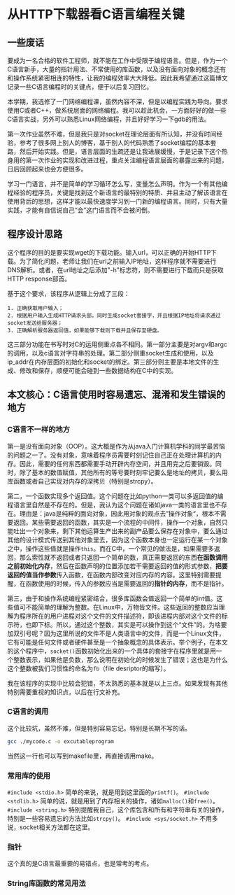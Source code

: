 # 从HTTP下载器看C语言编程关键

## 一些废话

要成为一名合格的软件工程师，就不能在工作中受限于编程语言。但是，作为一个C语言新手，大量的指针用法、不常使用的库函数，以及没有面向对象的概念还有和操作系统紧密相连的特性，让我的编程效率大大降低。因此我希望通过这篇博文记录一些C语言编程时的关键点，便于以后复习回忆。

本学期，我选修了一门网络编程课，虽然内容不深，但是以编程实践为导向。要求使用C或者C++，做系统层面的网络编程。我可以趁此机会，一方面好好的做一些C语言实战，另外可以熟悉Linux网络编程，并且好好学习一下gdb的用法。

第一次作业虽然不难，但是我只是对socket在理论层面有所认知，并没有时间经验，参考了很多网上别人的博客，基于别人的代码熟悉了socket编程的基本套路，然后开始实践。但是，语言层面的生疏还是让我进展缓慢，于是记录下这个热身用的第一次作业的实现和改进过程，重点关注编程语言层面的暴露出来的问题，日后回顾起来也会方便很多。

学习一门语言，并不是简单的学习循环怎么写，变量怎么声明。作为一个有其他编程经验的程序员，关键是找到这个新语言的最特别的特质、并且主动了解该语言在使用背后的思想，这样才能以最快速度学习到一门新的编程语言。同时，只有大量实践，才能有自信说自己“会”这门语言而不会被问倒。

## 程序设计思路

这个程序的目的是要实现wget的下载功能。输入url，可以正确的开始HTTP下载。为了简化问题，老师让我们在url之前输入IP地址，这样程序就不需要进行DNS解析。或者，在url地址之后添加"-h"标志符，则不需要进行下载而只是获取HTTP response部首。

基于这个要求，该程序从逻辑上分成了三段：

    1. 正确获取用户输入；
    2. 根据用户输入生成HTTP请求头部，同时生成socket套接字，并且根据IP地址将请求通过socket发送给服务器；
    3. 正确解析服务器返回值，如果能够下载则下载并且保存至硬盘。

这三部分功能在书写时对C的运用侧重点各不相同。第一部分主要是对argv和argc的调用，以及c语言对字符串的处理。第二部分侧重socket生成和使用，以及ip_addr在内存层面的初始化和socket的绑定。第三部分则主要是本地文件的生成、修改和保存，顺便可能会碰到一些数据结构在C中的实现。

## 本文核心：C语言使用时容易遗忘、混淆和发生错误的地方

### C语言不一样的地方

第一是没有面向对象（OOP）。这大概是作为从java入门计算机学科的同学最苦恼的问题之一了。没有对象，意味着程序员需要时刻记住自己正在处理计算机的内存。因此，需要的任何东西都需要手动开辟内存空间，并且用完之后要销毁。同时，除了基本的数值赋值，其他所有的等号要时刻牢记要么是地址的拷贝，要么用库函数或者自己实现对内存的深拷贝（特别是strcpy）。

第二，一个函数实现多个返回值。这个问题在比如python一类可以多返回值的编程语言里自然是不存在的。但是，我认为这个问题在诸如java一类的语言里也不存在。理由是：java是纯粹的面向对象，因此用对象的观点去”操作对象“，根本不需要返回。某些需要返回的函数，其实是一个流程的中间件，操作一个对象，自然只能吐出一个对象来，剩下其他运算生产出来的副产品要么保存在对象中，要么通过其他的设计模式传送到其他对象里去，因为这个函数本身也一定运行在某一个对象之中，操作这些值就是操作`this`。而在C中，一个常见的做法是，如果需要多返回，那么索性就不返回或者只返回一个简单的数，真正需要返回的东西**在函数调用之前初始化内存**，然后在函数声明的位置添加若干需要返回的值的形式参数，**把要返回的值当作参数**传入函数，在函数内部改变对应内存的内容。这里特别需要提醒，在函数使用的时候，传入的参数应当是需要返回的**指针的内存**，而不是指针。

第三，由于和操作系统编程紧密结合，很多库函数会值返回一个简单的int值。这些值可不能简单的理解为整数。在Linux中，万物皆文件。这些返回的整数应当理解为程序所在的用户进程对这个文件的文件描述符，即该进程内部对这个文件的标示符，也即下标。所以，通过这个整数，其实是可以操作到这个“文件”的。为啥要加双引号呢？因为这里所说的文件不是人类语言中的文件，而是一个Linux文件，它有可能是任何文件或者硬件甚至是一个抽象概念的具体表示。举个例子，在本文的这个程序中，`socket()`函数初始化出来的一个具体的套接字在程序里就是用一个整数表示，如果他是负数，那么说明在初始化的时候发生了错误；这也是为什么这个整数被我们习惯性的命名为`fb`（file desriptor的缩写）。

我在该程序的实现中比较会犯错，不太熟悉的基本就是以上三点。如果发现有其他特别需要重视的知识点，以后在行文补充。

### C语言的调用

这个比较坑，虽然不难，但是特别容易忘记。特别是长期不写的话。

```bash
gcc ./mycode.c -o excutableprogram
```

当然这一行也可以写到makefile里，再直接调用make。

### 常用库的使用

`#include <stdio.h>` 简单的来说，就是用到这里面的`printf()`。
`#include <stdlib.h>` 简单的说，就是用到了内存相关的操作，诸如`malloc()`和`free()`。
`#include <string.h>` 特别提醒我自己，这个库包含和所有和字符串有关的操作，特别是一些容易遗忘的方法比如`strcpy()`。
`#include <sys/socket.h>` 不用多说，socket相关方法都在这里。

### 指针

这个真的是C语言最重要的易错点，也是常考的考点。

### String库函数的常见用法